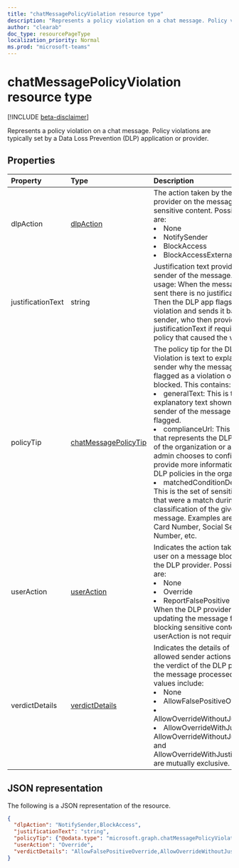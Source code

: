 ```yaml
---
title: "chatMessagePolicyViolation resource type"
description: "Represents a policy violation on a chat message. Policy violations are typically set by a Data Loss Prevention (DLP) application or provider."
author: "clearab"
doc_type: resourcePageType
localization_priority: Normal
ms.prod: "microsoft-teams"
---
```

# chatMessagePolicyViolation resource type

[!INCLUDE [beta-disclaimer](../../includes/beta-disclaimer.md)]

Represents a policy violation on a chat message. Policy violations are typically set by a Data Loss Prevention (DLP) application or provider.

## Properties

| Property   | Type |Description|
|:---------------|:--------|:----------|
|dlpAction|[dlpAction](/graph/api/resources/enums?view=graph-rest-beta#dlpaction-values)|The action taken by the DLP provider on the message with sensitive content. Possible values are: <li>None</li><li>NotifySender</li><li>BlockAccess</li><li>BlockAccessExternal</li>|
|justificationText|string|Justification text provided by the sender of the message. Typical usage: When the messages first sent there is no justificationText. Then the DLP app flags the violation and sends it back to the sender, who then provides the justificationText if required by the policy that caused the verdict.|
|policyTip|[chatMessagePolicyTip](chatmessagepolicytip.md)|The policy tip for the DLP Violation is text to explain to the sender why the message was flagged as a violation or was blocked. This contains:<li>generalText: This is the explanatory text shown to the sender of the message that got flagged.</li><li>complianceUrl: This is the URL that represents the DLP policies of the organization or a page the admin chooses to configure to provide more information about DLP policies in the organization.</li><li>matchedConditionDescription: This is the set of sensitive types that were a match during classification of the given message. Examples are: Credit Card Number, Social Security Number, etc.</li>|
|userAction|[userAction](/graph/api/resources/enums?view=graph-rest-beta#useraction-values)|Indicates the action taken by the user on a message blocked by the DLP provider. Possible values are: <li>None</li><li>Override</li><li>ReportFalsePositive</li>When the DLP provider is updating the message for blocking sensitive content, userAction is not required.|
|verdictDetails|[verdictDetails](/graph/api/resources/enums?view=graph-rest-beta#verdictdetails-values)|Indicates the details of the allowed sender actions based on the verdict of the DLP provider for the message processed. Possible values include: <li>None</li><li>AllowFalsePositiveOverride</li><li>AllowOverrideWithoutJustification</li><li>AllowOverrideWithJustification</li>AllowOverrideWithoutJustification and AllowOverrideWithJustification are mutually exclusive.|

## JSON representation

The following is a JSON representation of the resource.

<!-- {
  "blockType": "resource",
  "optionalProperties": [
    "userAction",
    "justificationText"
  ],
  "@odata.type": "microsoft.graph.chatMessagePolicyViolation"
}-->

```json
{
  "dlpAction": "NotifySender,BlockAccess",
  "justificationText": "string",
  "policyTip": {"@odata.type": "microsoft.graph.chatMessagePolicyViolationPolicyTip"},
  "userAction": "Override",
  "verdictDetails": "AllowFalsePositiveOverride,AllowOverrideWithoutJustification"
}
```

<!-- uuid: 8fcb5dbc-d5aa-4681-8e31-b001d5168d79
2015-10-25 14:57:30 UTC -->
<!-- {
  "type": "#page.annotation",
  "description": "chat message policy violation resource",
  "keywords": "",
  "section": "documentation",
  "tocPath": ""
}-->
